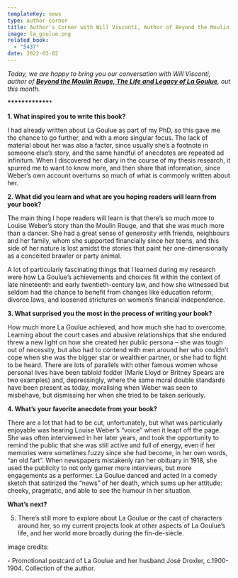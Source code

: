 ```yaml
---
templateKey: news
type: author-corner
title: Author's Corner with Will Visconti, Author of Beyond the Moulin Rouge
image: la_goulue.png
related_book:
  - "5437"
date: 2022-03-02
---
```

*Today, we are happy to bring you our conversation with Will Visconti, author of [](https://www.upress.virginia.edu/title/5344)**[Beyond the Moulin Rouge, The Life and Legacy of La Goulue](https://www.upress.virginia.edu/title/5437)**, out this month.*

**\*\*\*\*\*\*\*\*\*\*\*\****

**1. What inspired you to write this book?**

I had already written about La Goulue as part of my PhD, so this gave me the chance to go further, and with a more singular focus. The lack of material about her was also a factor, since usually she’s a footnote in someone else’s story, and the same handful of anecdotes are repeated ad infinitum. When I discovered her diary in the course of my thesis research, it spurred me to want to know more, and then share that information, since Weber’s own account overturns so much of what is commonly written about her.

**2. What did you learn and what are you hoping readers will learn from your book?**

The main thing I hope readers will learn is that there’s so much more to Louise Weber’s story than the Moulin Rouge, and that she was much more than a dancer. She had a great sense of generosity with friends, neighbours and her family, whom she supported financially since her teens, and this side of her nature is lost amidst the stories that paint her one-dimensionally as a conceited brawler or party animal.

A lot of particularly fascinating things that I learned during my research were how La Goulue’s achievements and choices fit within the context of late nineteenth and early twentieth-century law, and how she witnessed but seldom had the chance to benefit from changes like education reform, divorce laws, and loosened strictures on women’s financial independence.

**3. What surprised you the most in the process of writing your book?**

How much more La Goulue achieved, and how much she had to overcome. Learning about the court cases and abusive relationships that she endured threw a new light on how she created her public persona – she was tough out of necessity, but also had to contend with men around her who couldn’t cope when she was the bigger star or wealthier partner, or she had to fight to be heard. There are lots of parallels with other famous women whose personal lives have been tabloid fodder (Marie Lloyd or Britney Spears are two examples) and, depressingly, where the same moral double standards have been present as today, moralising when Weber was seen to misbehave, but dismissing her when she tried to be taken seriously.

**4. What’s your favorite anecdote from your book?**

There are a lot that had to be cut, unfortunately, but what was particularly enjoyable was hearing Louise Weber’s “voice” when it leapt off the page. She was often interviewed in her later years, and took the opportunity to remind the public that she was still active and full of energy, even if her memories were sometimes fuzzy since she had become, in her own words, “an old fart”. When newspapers mistakenly ran her obituary in 1918, she used the publicity to not only garner more interviews, but more engagements as a performer. La Goulue danced and acted in a comedy sketch that satirized the “news” of her death, which sums up her attitude: cheeky, pragmatic, and able to see the humour in her situation.

**What’s next?**

5. There’s still more to explore about La Goulue or the cast of characters around her, so my current projects look at other aspects of La Goulue’s life, and her world more broadly during the fin-de-siècle.

image credits:

\- Promotional postcard of La Goulue and her husband José Droxler, c.1900-1904. Collection of the author.